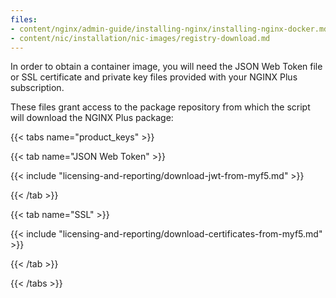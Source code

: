 ```yaml
---
files:
- content/nginx/admin-guide/installing-nginx/installing-nginx-docker.md
- content/nic/installation/nic-images/registry-download.md
---
```



In order to obtain a container image, you will need the JSON Web Token file or SSL certificate and private key files provided with your NGINX Plus subscription. 

These files grant access to the package repository from which the script will download the NGINX Plus package:

{{< tabs name="product_keys" >}}

{{< tab name="JSON Web Token" >}}

{{< include "licensing-and-reporting/download-jwt-from-myf5.md" >}}

{{< /tab >}}

{{< tab name="SSL" >}}

{{< include "licensing-and-reporting/download-certificates-from-myf5.md" >}}

{{< /tab >}}

{{< /tabs >}}
